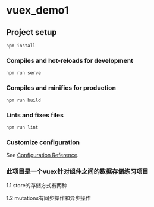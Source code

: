# vuex_demo1

## Project setup
```
npm install
```

### Compiles and hot-reloads for development
```
npm run serve
```

### Compiles and minifies for production
```
npm run build
```

### Lints and fixes files
```
npm run lint
```

### Customize configuration
See [Configuration Reference](https://cli.vuejs.org/config/).


### 此项目是一个vuex针对组件之间的数据存储练习项目
1.1 store的存储方式有两种

1.2 mutations有同步操作和异步操作


